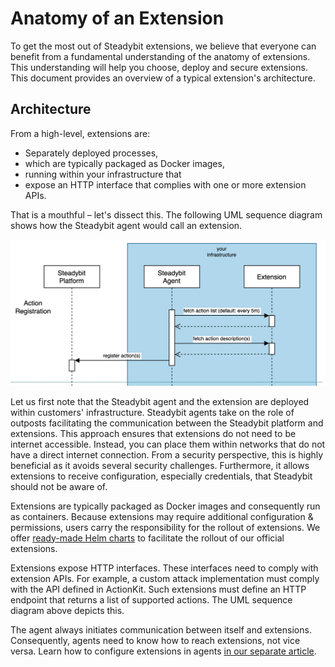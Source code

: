 # Anatomy of an Extension

To get the most out of Steadybit extensions, we believe that everyone can benefit from a fundamental understanding of the anatomy of extensions. This understanding will help you choose, deploy and secure extensions. This document provides an overview of a typical extension's architecture.

## Architecture

From a high-level, extensions are:

* Separately deployed processes,
* which are typically packaged as Docker images,
* running within your infrastructure that
* expose an HTTP interface that complies with one or more extension APIs.

That is a mouthful – let's dissect this. The following UML sequence diagram shows how the Steadybit agent would call an extension.

![UML sequence diagram showing how an extension implementing ActionKit APIs would be called by the Steadybit agent.](<../../.gitbook/assets/image (1) (1).png>)

Let us first note that the Steadybit agent and the extension are deployed within customers' infrastructure. Steadybit agents take on the role of outposts facilitating the communication between the Steadybit platform and extensions. This approach ensures that extensions do not need to be internet accessible. Instead, you can place them within networks that do not have a direct internet connection. From a security perspective, this is highly beneficial as it avoids several security challenges. Furthermore, it allows extensions to receive configuration, especially credentials, that Steadybit should not be aware of.

Extensions are typically packaged as Docker images and consequently run as containers. Because extensions may require additional configuration & permissions, users carry the responsibility for the rollout of extensions. We offer [ready-made Helm charts](https://github.com/steadybit/helm-charts) to facilitate the rollout of our official extensions.

Extensions expose HTTP interfaces. These interfaces need to comply with extension APIs. For example, a custom attack implementation must comply with the API defined in ActionKit. Such extensions must define an HTTP endpoint that returns a list of supported actions. The UML sequence diagram above depicts this.

The agent always initiates communication between itself and extensions. Consequently, agents need to know how to reach extensions, not vice versa. Learn how to configure extensions in agents [in our separate article](extension-installation.md).
